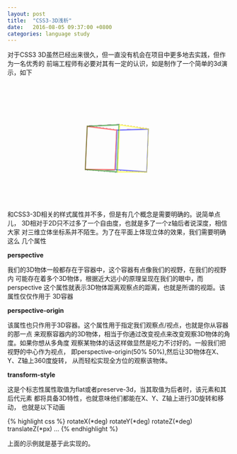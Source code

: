 ```yaml
---
layout: post
title:  "CSS3-3D浅析"
date:   2016-08-05 09:37:00 +0800
categories: language study
---
```


对于CSS3 3D虽然已经出来很久，但一直没有机会在项目中更多地去实践，但作为一名优秀的
前端工程师有必要对其有一定的认识，如是制作了一个简单的3d演示，如下

<style>
@-moz-keyframes roll {
  0% {
    -moz-transform: rotateX(0deg) rotateY(0deg) rotateZ(0deg);
    transform: rotateX(0deg) rotateY(0deg) rotateZ(0deg);
  }
  10% {
    -moz-transform: rotateX(36deg) rotateY(36deg) rotateZ(36deg);
    transform: rotateX(36deg) rotateY(36deg) rotateZ(36deg);
  }
  20% {
    -moz-transform: rotateX(72deg) rotateY(72deg) rotateZ(72deg);
    transform: rotateX(72deg) rotateY(72deg) rotateZ(72deg);
  }
  30% {
    -moz-transform: rotateX(108deg) rotateY(108deg) rotateZ(108deg);
    transform: rotateX(108deg) rotateY(108deg) rotateZ(108deg);
  }
  40% {
    -moz-transform: rotateX(144deg) rotateY(144deg) rotateZ(144deg);
    transform: rotateX(144deg) rotateY(144deg) rotateZ(144deg);
  }
  50% {
    -moz-transform: rotateX(180deg) rotateY(180deg) rotateZ(180deg);
    transform: rotateX(180deg) rotateY(180deg) rotateZ(180deg);
  }
  60% {
    -moz-transform: rotateX(216deg) rotateY(216deg) rotateZ(216deg);
    transform: rotateX(216deg) rotateY(216deg) rotateZ(216deg);
  }
  70% {
    -moz-transform: rotateX(252deg) rotateY(252deg) rotateZ(252deg);
    transform: rotateX(252deg) rotateY(252deg) rotateZ(252deg);
  }
  80% {
    -moz-transform: rotateX(288deg) rotateY(288deg) rotateZ(288deg);
    transform: rotateX(288deg) rotateY(288deg) rotateZ(288deg);
  }
  90% {
    -moz-transform: rotateX(324deg) rotateY(324deg) rotateZ(324deg);
    transform: rotateX(324deg) rotateY(324deg) rotateZ(324deg);
  }
  100% {
    -moz-transform: rotateX(360deg) rotateY(360deg) rotateZ(360deg);
    transform: rotateX(360deg) rotateY(360deg) rotateZ(360deg);
  }
}
@-webkit-keyframes roll {
  0% {
    -webkit-transform: rotateX(0deg) rotateY(0deg) rotateZ(0deg);
    transform: rotateX(0deg) rotateY(0deg) rotateZ(0deg);
  }
  10% {
    -webkit-transform: rotateX(36deg) rotateY(36deg) rotateZ(36deg);
    transform: rotateX(36deg) rotateY(36deg) rotateZ(36deg);
  }
  20% {
    -webkit-transform: rotateX(72deg) rotateY(72deg) rotateZ(72deg);
    transform: rotateX(72deg) rotateY(72deg) rotateZ(72deg);
  }
  30% {
    -webkit-transform: rotateX(108deg) rotateY(108deg) rotateZ(108deg);
    transform: rotateX(108deg) rotateY(108deg) rotateZ(108deg);
  }
  40% {
    -webkit-transform: rotateX(144deg) rotateY(144deg) rotateZ(144deg);
    transform: rotateX(144deg) rotateY(144deg) rotateZ(144deg);
  }
  50% {
    -webkit-transform: rotateX(180deg) rotateY(180deg) rotateZ(180deg);
    transform: rotateX(180deg) rotateY(180deg) rotateZ(180deg);
  }
  60% {
    -webkit-transform: rotateX(216deg) rotateY(216deg) rotateZ(216deg);
    transform: rotateX(216deg) rotateY(216deg) rotateZ(216deg);
  }
  70% {
    -webkit-transform: rotateX(252deg) rotateY(252deg) rotateZ(252deg);
    transform: rotateX(252deg) rotateY(252deg) rotateZ(252deg);
  }
  80% {
    -webkit-transform: rotateX(288deg) rotateY(288deg) rotateZ(288deg);
    transform: rotateX(288deg) rotateY(288deg) rotateZ(288deg);
  }
  90% {
    -webkit-transform: rotateX(324deg) rotateY(324deg) rotateZ(324deg);
    transform: rotateX(324deg) rotateY(324deg) rotateZ(324deg);
  }
  100% {
    -webkit-transform: rotateX(360deg) rotateY(360deg) rotateZ(360deg);
    transform: rotateX(360deg) rotateY(360deg) rotateZ(360deg);
  }
}
@keyframes roll {
  0% {
    -moz-transform: rotateX(0deg) rotateY(0deg) rotateZ(0deg);
    -ms-transform: rotateX(0deg) rotateY(0deg) rotateZ(0deg);
    -webkit-transform: rotateX(0deg) rotateY(0deg) rotateZ(0deg);
    transform: rotateX(0deg) rotateY(0deg) rotateZ(0deg);
  }
  10% {
    -moz-transform: rotateX(36deg) rotateY(36deg) rotateZ(36deg);
    -ms-transform: rotateX(36deg) rotateY(36deg) rotateZ(36deg);
    -webkit-transform: rotateX(36deg) rotateY(36deg) rotateZ(36deg);
    transform: rotateX(36deg) rotateY(36deg) rotateZ(36deg);
  }
  20% {
    -moz-transform: rotateX(72deg) rotateY(72deg) rotateZ(72deg);
    -ms-transform: rotateX(72deg) rotateY(72deg) rotateZ(72deg);
    -webkit-transform: rotateX(72deg) rotateY(72deg) rotateZ(72deg);
    transform: rotateX(72deg) rotateY(72deg) rotateZ(72deg);
  }
  30% {
    -moz-transform: rotateX(108deg) rotateY(108deg) rotateZ(108deg);
    -ms-transform: rotateX(108deg) rotateY(108deg) rotateZ(108deg);
    -webkit-transform: rotateX(108deg) rotateY(108deg) rotateZ(108deg);
    transform: rotateX(108deg) rotateY(108deg) rotateZ(108deg);
  }
  40% {
    -moz-transform: rotateX(144deg) rotateY(144deg) rotateZ(144deg);
    -ms-transform: rotateX(144deg) rotateY(144deg) rotateZ(144deg);
    -webkit-transform: rotateX(144deg) rotateY(144deg) rotateZ(144deg);
    transform: rotateX(144deg) rotateY(144deg) rotateZ(144deg);
  }
  50% {
    -moz-transform: rotateX(180deg) rotateY(180deg) rotateZ(180deg);
    -ms-transform: rotateX(180deg) rotateY(180deg) rotateZ(180deg);
    -webkit-transform: rotateX(180deg) rotateY(180deg) rotateZ(180deg);
    transform: rotateX(180deg) rotateY(180deg) rotateZ(180deg);
  }
  60% {
    -moz-transform: rotateX(216deg) rotateY(216deg) rotateZ(216deg);
    -ms-transform: rotateX(216deg) rotateY(216deg) rotateZ(216deg);
    -webkit-transform: rotateX(216deg) rotateY(216deg) rotateZ(216deg);
    transform: rotateX(216deg) rotateY(216deg) rotateZ(216deg);
  }
  70% {
    -moz-transform: rotateX(252deg) rotateY(252deg) rotateZ(252deg);
    -ms-transform: rotateX(252deg) rotateY(252deg) rotateZ(252deg);
    -webkit-transform: rotateX(252deg) rotateY(252deg) rotateZ(252deg);
    transform: rotateX(252deg) rotateY(252deg) rotateZ(252deg);
  }
  80% {
    -moz-transform: rotateX(288deg) rotateY(288deg) rotateZ(288deg);
    -ms-transform: rotateX(288deg) rotateY(288deg) rotateZ(288deg);
    -webkit-transform: rotateX(288deg) rotateY(288deg) rotateZ(288deg);
    transform: rotateX(288deg) rotateY(288deg) rotateZ(288deg);
  }
  90% {
    -moz-transform: rotateX(324deg) rotateY(324deg) rotateZ(324deg);
    -ms-transform: rotateX(324deg) rotateY(324deg) rotateZ(324deg);
    -webkit-transform: rotateX(324deg) rotateY(324deg) rotateZ(324deg);
    transform: rotateX(324deg) rotateY(324deg) rotateZ(324deg);
  }
  100% {
    -moz-transform: rotateX(360deg) rotateY(360deg) rotateZ(360deg);
    -ms-transform: rotateX(360deg) rotateY(360deg) rotateZ(360deg);
    -webkit-transform: rotateX(360deg) rotateY(360deg) rotateZ(360deg);
    transform: rotateX(360deg) rotateY(360deg) rotateZ(360deg);
  }
}
#container-3d {
  -moz-perspective: 800px;
  -webkit-perspective: 800px;
  perspective: 800px;
  -moz-perspective-origin: 50% 50%;
  -webkit-perspective-origin: 50% 50%;
  perspective-origin: 50% 50%;
}
#container-3d > .cube {
  -moz-transform-style: preserve-3d;
  -webkit-transform-style: preserve-3d;
  transform-style: preserve-3d;
  width: 200px;
  height: 200px;
  margin: 50px auto;
  position: relative;
  -moz-transform-origin: center 50%;
  -ms-transform-origin: center 50%;
  -webkit-transform-origin: center 50%;
  transform-origin: center 50%;
  -moz-animation: roll 10s linear forwards infinite;
  -webkit-animation: roll 10s linear forwards infinite;
  animation: roll 10s linear forwards infinite;
}
#container-3d > .cube > .side {
  position: absolute;
  width: 100px;
  height: 100px;
  top: 50px;
  left: 67px;
  border: 3px solid transparent;
  -moz-box-sizing: border-box;
  -webkit-box-sizing: border-box;
  box-sizing: border-box;
}
#container-3d > .cube > .side:nth-of-type(1) {
  -moz-transform-origin: left 50%;
  -ms-transform-origin: left 50%;
  -webkit-transform-origin: left 50%;
  transform-origin: left 50%;
  -moz-transform: rotateY(45deg);
  -webkit-transform: rotateY(45deg);
  transform: rotateY(45deg);
  border-color: rgba(255, 0, 0, 0.5);
  left: 26px;
}
#container-3d > .cube > .side:nth-of-type(2) {
  -moz-transform-origin: left 50%;
  -ms-transform-origin: left 50%;
  -webkit-transform-origin: left 50%;
  transform-origin: left 50%;
  border-color: rgba(0, 128, 0, 0.5);
  -moz-transform: rotateY(-45deg);
  -ms-transform: rotateY(-45deg);
  -webkit-transform: rotateY(-45deg);
  transform: rotateY(-45deg);
  left: 26px;
}
#container-3d > .cube > .side:nth-of-type(3) {
  -moz-transform-origin: right 50%;
  -ms-transform-origin: right 50%;
  -webkit-transform-origin: right 50%;
  transform-origin: right 50%;
  border-color: rgba(0, 0, 255, 0.5);
  -moz-transform: rotateY(-45deg);
  -webkit-transform: rotateY(-45deg);
  transform: rotateY(-45deg);
}
#container-3d > .cube > .side:nth-of-type(4) {
  -moz-transform-origin: right 50%;
  -ms-transform-origin: right 50%;
  -webkit-transform-origin: right 50%;
  transform-origin: right 50%;
  border-color: rgba(255, 255, 0, 0.5);
  -moz-transform: rotateY(45deg);
  -webkit-transform: rotateY(45deg);
  transform: rotateY(45deg);
}
#container-3d > .cube > .side:nth-of-type(5) {
  border-color: rgba(0, 0, 0, 0.8);
  left: 46px;
  -moz-transform: rotateX(90deg) translateZ(-50px) rotateZ(45deg);
  -webkit-transform: rotateX(90deg) translateZ(-50px) rotateZ(45deg);
  transform: rotateX(90deg) translateZ(-50px) rotateZ(45deg);
}
#container-3d > .cube > .side:nth-of-type(6) {
  border-color: rgba(128, 0, 128, 0.8);
  left: 46px;
  -moz-transform: rotateX(90deg) translateZ(50px) rotateZ(45deg);
  -webkit-transform: rotateX(90deg) translateZ(50px) rotateZ(45deg);
  transform: rotateX(90deg) translateZ(50px) rotateZ(45deg);
}
</style>
<div id="container-3d">
    <div class="cube">
        <p class="side"></p>
        <p class="side"></p>
        <p class="side"></p>
        <p class="side"></p>
        <p class="side"></p>
        <p class="side"></p>
    </div>
</div>

和CSS3-3D相关的样式属性并不多，但是有几个概念是需要明确的。说简单点儿，
3D相对于2D只不过多了一个自由度，也就是多了一个z轴后者说深度，相信大家
对三维立体坐标系并不陌生。为了在平面上体现立体的效果，我们需要明确这么
几个属性

**perspective**

我们的3D物体一般都存在于容器中，这个容器有点像我们的视野，在我们的视野内
可能存在着多个3D物体，根据近大远小的原理呈现在我们的眼中，而perspective
这个属性就表示3D物体距离观察点的距离，也就是所谓的视距。该属性仅仅作用于
3D容器

**perspective-origin**

该属性也只作用于3D容器。这个属性用于指定我们观察点/视点，也就是你从容器的那一点
来观察容器内的3D物体，相当于你通过改变视点来改变观察3D物体的角度。如果你想从多角度
观察某物体的话这样做显然是吃力不讨好的。一般我们把视野的中心作为视点，
即perspective-origin(50% 50%),然后让3D物体在X、Y、Z轴上360度旋转，
从而轻松实现全方位的观察该物体。

**transform-style**

这是个标志性属性取值为flat或者preserve-3d，当其取值为后者时，该元素和其后代元素
都将具备3D特性，也就意味他们都能在X、Y、Z轴上进行3D旋转和移动，
也就是以下动画

{% highlight css %}
rotateX(*deg) rotateY(*deg) rotateZ(*deg) translateZ(*px) ...
{% endhighlight %}

上面的示例就是基于此实现的。







